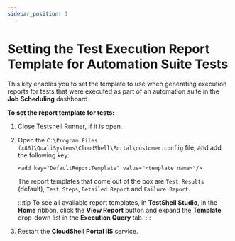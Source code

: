 ```yaml
---
sidebar_position: 1
---
```


# Setting the Test Execution Report Template for Automation Suite Tests

This key enables you to set the template to use when generating execution reports for tests that were executed as part of an automation suite in the **Job Scheduling** dashboard.

**To set the report template for tests:**

1. Close Testshell Runner, if it is open.
2. Open the `C:\Program Files (x86)\QualiSystems\CloudShell\Portal\customer.config` file, and add the following key:
    
    `<add key="DefaultReportTemplate" value="<template name>"/>`
    
    The report templates that come out of the box are `Test Results` (default), `Test Steps`, `Detailed Report` and `Failure Report`.
    
    :::tip
    To see all available report templates, in **TestShell Studio**, in the **Home** ribbon, click the **View Report** button and expand the **Template** drop-down list in the **Execution Query** tab.
    :::
    
3. Restart the **CloudShell Portal IIS** service.